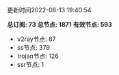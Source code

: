 更新时间2022-08-13 19:40:54

**总订阅: 73**
**总节点: 1871**
**有效节点: 593**
- v2ray节点: 87
- ss节点: 379
- trojan节点: 126
- ssr节点: 1
